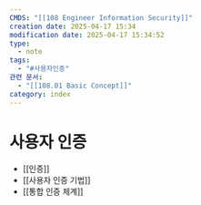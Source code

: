 ```yaml
---
CMDS: "[[108 Engineer Information Security]]"
creation date: 2025-04-17 15:34
modification date: 2025-04-17 15:34:52
type:
  - note
tags:
  - "#사용자인증"
관련 문서:
  - "[[108.01 Basic Concept]]"
category: index
---
```


# 사용자 인증
- [[인증]]
- [[사용자 인증 기법]]
- [[통합 인증 체계]]